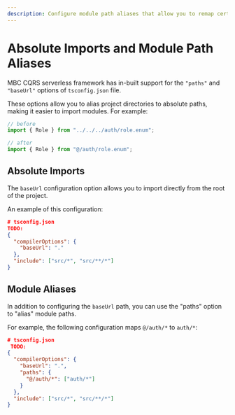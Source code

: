 ```yaml
---
description: Configure module path aliases that allow you to remap certain import paths.
---
```


# Absolute Imports and Module Path Aliases

MBC CQRS serverless framework has in-built support for the `"paths"` and `"baseUrl"` options of `tsconfig.json` file.

These options allow you to alias project directories to absolute paths, making it easier to import modules. For example:

```ts
// before
import { Role } from "../../../auth/role.enum";

// after
import { Role } from "@/auth/role.enum";
```

## Absolute Imports

The `baseUrl` configuration option allows you to import directly from the root of the project.

An example of this configuration:

```json
# tsconfig.json
TODO:
{
  "compilerOptions": {
    "baseUrl": "."
  },
  "include": ["src/*", "src/**/*"]
}
```

## Module Aliases

In addition to configuring the `baseUrl` path, you can use the "paths" option to "alias" module paths.

For example, the following configuration maps `@/auth/*` to `auth/*`:

```json
# tsconfig.json
 TODO:
{
  "compilerOptions": {
    "baseUrl": ".",
    "paths": {
      "@/auth/*": ["auth/*"]
    }
  },
  "include": ["src/*", "src/**/*"]
}
```
